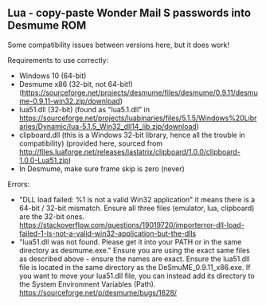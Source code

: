 ## Lua - copy-paste Wonder Mail S passwords into Desmume ROM

Some compatibility issues between versions here, but it does work!

Requirements to use correctly:

- Windows 10 (64-bit)
- Desmume x86 (32-bit, not 64-bit!)
   (https://sourceforge.net/projects/desmume/files/desmume/0.9.11/desmume-0.9.11-win32.zip/download)
- lua51.dll (32-bit)
   (found as "lua5.1.dll" in https://sourceforge.net/projects/luabinaries/files/5.1.5/Windows%20Libraries/Dynamic/lua-5.1.5_Win32_dll14_lib.zip/download)
- clipboard.dll (this is a Windows 32-bit library, hence all the trouble in compatibility)
   (provided here, sourced from http://files.luaforge.net/releases/jaslatrix/clipboard/1.0.0/clipboard-1.0.0-Lua51.zip)
- In Desmume, make sure frame skip is zero (never)

Errors:

- "DLL load failed: %1 is not a valid Win32 application"
   it means there is a 64-bit / 32-bit mismatch. Ensure all three files (emulator, lua, clipboard) are the 32-bit ones.
   https://stackoverflow.com/questions/19019720/importerror-dll-load-failed-1-is-not-a-valid-win32-application-but-the-dlls
- "lua51.dll was not found. Please get it into your PATH or in the same directory as desmume.exe."
   Ensure you are using the exact same files as described above - ensure the names are exact.
   Ensure the lua51.dll file is located in the same directory as the DeSmuME_0.9.11_x86.exe.
   If you want to move your lua51.dll file, you can instead add its directory
   to the System Environment Variables (Path).
   https://sourceforge.net/p/desmume/bugs/1628/

